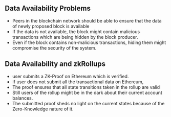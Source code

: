 
## Data Availability Problems
- Peers in the blockchain network should be able to ensure that the data of newly proposed block is available
- If the data is not available, the block might contain malicious transactions which are being hidden by the block producer. 
- Even if the block contains non-malicious transactions, hiding them might compromise the security of the system.

## Data Availability and zkRollups
- user submits a ZK-Proof on Ethereum which is verified. 
- If user does not submit all the transactional data on Ethereum, 
- The proof ensures that all state transitions taken in the rollup are valid
- Still users of the rollup might be in the dark about their current account balances. 
- The submitted proof sheds no light on the current states because of the Zero-Knowledge nature of it.
